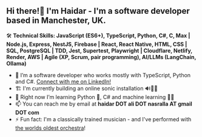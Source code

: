 ## Hi there!👋 I'm Haidar - I'm a software developer based in Manchester, UK.

🛠️ **Technical Skills: JavaScript (ES6+), TypeScript, Python, C#, C, Max | Node.js, Express, NestJS, Firebase | React, React Native, HTML, CSS | SQL, PostgreSQL | TDD, Jest, Supertest, Playwright | Cloudflare, Netlify, Render, AWS | Agile (XP, Scrum, pair programming), AI/LLMs (LangChain, Ollama)**

- 🔭 I’m a software developer who works mostly with TypeScript, Python and C#. [Connect with me on LinkedIn!](https://www.linkedin.com/in/haidarnasralla/)
- 🏗️ I'm currently building an online sonic installation 🔊👂🏽
- 🌱 Right now I’m learning Python 🐍, C# and machine learning 🤖🧠
- 📫 You can reach me by email at **haidar DOT ali DOT nasralla AT gmail DOT com**
- ⚡ Fun fact: I'm a classically trained musician - and I've performed with [the worlds oldest orchestra](https://www.youtube.com/watch?v=ffqp3uyB7xg)!
